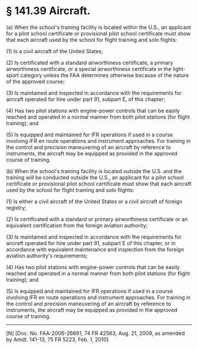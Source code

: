 # § 141.39   Aircraft.

(a) When the school's training facility is located within the U.S., an applicant for a pilot school certificate or provisional pilot school certificate must show that each aircraft used by the school for flight training and solo flights:


(1) Is a civil aircraft of the United States;


(2) Is certificated with a standard airworthiness certificate, a primary airworthiness certificate, or a special airworthiness certificate in the light-sport category unless the FAA determines otherwise because of the nature of the approved course;


(3) Is maintained and inspected in accordance with the requirements for aircraft operated for hire under part 91, subpart E, of this chapter;


(4) Has two pilot stations with engine-power controls that can be easily reached and operated in a normal manner from both pilot stations (for flight training); and


(5) Is equipped and maintained for IFR operations if used in a course involving IFR en route operations and instrument approaches. For training in the control and precision maneuvering of an aircraft by reference to instruments, the aircraft may be equipped as provided in the approved course of training.


(b) When the school's training facility is located outside the U.S. and the training will be conducted outside the U.S., an applicant for a pilot school certificate or provisional pilot school certificate must show that each aircraft used by the school for flight training and solo flights:


(1) Is either a civil aircraft of the United States or a civil aircraft of foreign registry;


(2) Is certificated with a standard or primary airworthiness certificate or an equivalent certification from the foreign aviation authority;


(3) Is maintained and inspected in accordance with the requirements for aircraft operated for hire under part 91, subpart E of this chapter, or in accordance with equivalent maintenance and inspection from the foreign aviation authority's requirements;


(4) Has two pilot stations with engine-power controls that can be easily reached and operated in a normal manner from both pilot stations (for flight training); and


(5) Is equipped and maintained for IFR operations if used in a course involving IFR en route operations and instrument approaches. For training in the control and precision maneuvering of an aircraft by reference to instruments, the aircraft may be equipped as provided in the approved course of training.



---

[N] [Doc. No. FAA-2006-26661, 74 FR 42563, Aug. 21, 2009, as amended by Amdt. 141-13, 75 FR 5223, Feb. 1, 2010]




